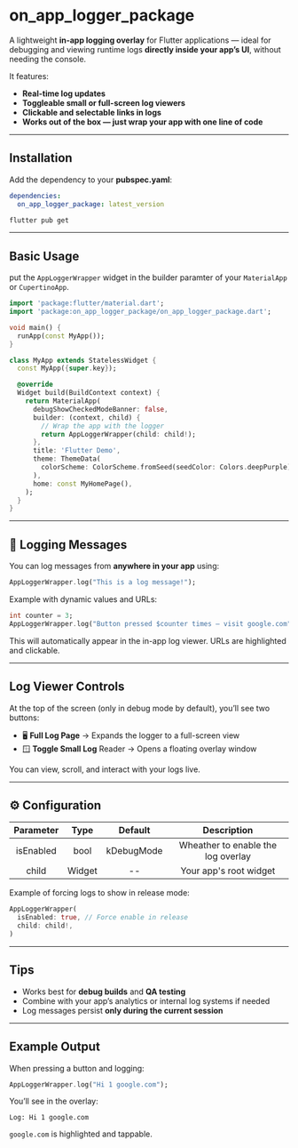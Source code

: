 # on_app_logger_package

A lightweight **in-app logging overlay** for Flutter applications — ideal for debugging and viewing runtime logs **directly inside your app’s UI**, without needing the console.

It features:
- **Real-time log updates**  
- **Toggleable small or full-screen log viewers**  
- **Clickable and selectable links in logs**  
- **Works out of the box — just wrap your app with one line of code**

---

## Installation

Add the dependency to your **pubspec.yaml**:

```yaml
dependencies:
  on_app_logger_package: latest_version
```

```bash
flutter pub get
```

---

## Basic Usage

put the `AppLoggerWrapper` widget in the builder paramter of your `MaterialApp` or `CupertinoApp`.

```dart
import 'package:flutter/material.dart';
import 'package:on_app_logger_package/on_app_logger_package.dart';

void main() {
  runApp(const MyApp());
}

class MyApp extends StatelessWidget {
  const MyApp({super.key});

  @override
  Widget build(BuildContext context) {
    return MaterialApp(
      debugShowCheckedModeBanner: false,
      builder: (context, child) {
        // Wrap the app with the logger
        return AppLoggerWrapper(child: child!);
      },
      title: 'Flutter Demo',
      theme: ThemeData(
        colorScheme: ColorScheme.fromSeed(seedColor: Colors.deepPurple),
      ),
      home: const MyHomePage(),
    );
  }
}
```

---

## 🧾 Logging Messages

You can log messages from **anywhere in your app** using:

```dart
AppLoggerWrapper.log("This is a log message!");
```

Example with dynamic values and URLs:
```dart
int counter = 3;
AppLoggerWrapper.log("Button pressed $counter times — visit google.com");
```

This will automatically appear in the in-app log viewer.
URLs are highlighted and clickable.

---

## Log Viewer Controls

At the top of the screen (only in debug mode by default), you’ll see two buttons:
- 🖥 **Full Log Page** → Expands the logger to a full-screen view
- 🪟 **Toggle Small Log** Reader → Opens a floating overlay window

You can view, scroll, and interact with your logs live.

---

## ⚙️ Configuration
| Parameter | Type | Default | Description |
|:------------:|:-------------:|:-------------:|:-------------:|
| isEnabled | bool | kDebugMode | Wheather to enable the log overlay |
| child | Widget | -- | Your app's root widget |

Example of forcing logs to show in release mode:

```dart
AppLoggerWrapper(
  isEnabled: true, // Force enable in release
  child: child!,
)
```

---

## Tips

- Works best for **debug builds** and **QA testing**
- Combine with your app’s analytics or internal log systems if needed
- Log messages persist **only during the current session**

---

## Example Output

When pressing a button and logging:
```dart
AppLoggerWrapper.log("Hi 1 google.com");
```
You’ll see in the overlay:
```text
Log: Hi 1 google.com
```
`google.com` is highlighted and tappable.
